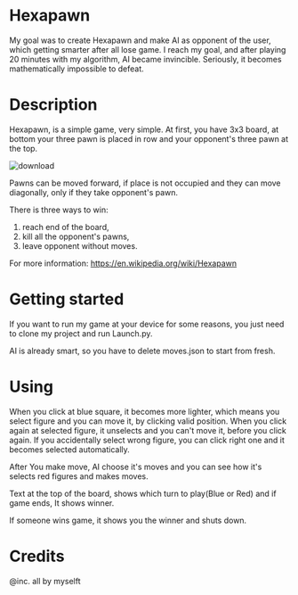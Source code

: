 # Hexapawn
 My goal was to create Hexapawn and make AI as opponent of the user, which getting smarter after all lose game. I reach my goal, and after playing 20 minutes with my algorithm,
AI became invincible. Seriously, it becomes mathematically impossible to defeat.

# Description
 Hexapawn, is a simple game, very simple. At first, you have 3x3 board, at bottom your three pawn is placed in row and your opponent's three pawn at the top.
 
 ![download](https://user-images.githubusercontent.com/76595828/123946903-c3f4bd80-d9b0-11eb-8ae1-a96cbeee1672.png)
  
 Pawns can be moved forward, if place is not occupied and they can move diagonally, only if they take opponent's pawn.
 
 There is three ways to win:
  1. reach end of the board,
  2. kill all the opponent's pawns,
  3. leave opponent without moves.

For more information: https://en.wikipedia.org/wiki/Hexapawn

# Getting started
 If you want to run my game at your device for some reasons, you just need to clone my project and run Launch.py.
 
 AI is already smart, so you have to delete moves.json to start from fresh.
 
# Using
 When you click at blue square, it becomes more lighter, which means you select figure and you can move it, by clicking valid position.
 When you click again at selected figure, it unselects and you can't move it, before you click again.
 If you accidentally select wrong figure, you can click right one and it becomes selected automatically.
 
 After You make move, AI choose it's moves and you can see how it's selects red figures and makes moves.
 
 Text at the top of the board, shows which turn to play(Blue or Red) and if game ends, It shows winner.
 
 If someone wins game, it shows you the winner and shuts down.
 
# Credits
 @inc. all by myselft
